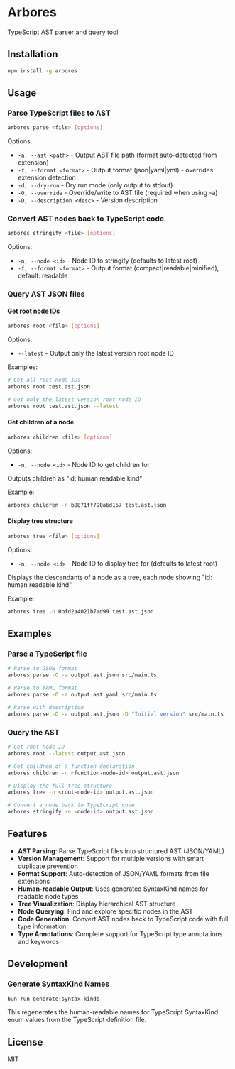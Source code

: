 # Arbores

TypeScript AST parser and query tool

## Installation

```bash
npm install -g arbores
```

## Usage

### Parse TypeScript files to AST

```bash
arbores parse <file> [options]
```

Options:
- `-a, --ast <path>` - Output AST file path (format auto-detected from extension)
- `-f, --format <format>` - Output format (json|yaml|yml) - overrides extension detection
- `-d, --dry-run` - Dry run mode (only output to stdout)
- `-O, --override` - Override/write to AST file (required when using -a)
- `-D, --description <desc>` - Version description

### Convert AST nodes back to TypeScript code

```bash
arbores stringify <file> [options]
```

Options:

- `-n, --node <id>` - Node ID to stringify (defaults to latest root)
- `-f, --format <format>` - Output format (compact|readable|minified), default: readable

### Query AST JSON files

#### Get root node IDs

```bash
arbores root <file> [options]
```

Options:

- `--latest` - Output only the latest version root node ID

Examples:

```bash
# Get all root node IDs
arbores root test.ast.json

# Get only the latest version root node ID
arbores root test.ast.json --latest
```

#### Get children of a node

```bash
arbores children <file> [options]
```

Options:

- `-n, --node <id>` - Node ID to get children for

Outputs children as "id: human readable kind"

Example:

```bash
arbores children -n b8871ff790a6d157 test.ast.json
```

#### Display tree structure

```bash
arbores tree <file> [options]
```

Options:

- `-n, --node <id>` - Node ID to display tree for (defaults to latest root)

Displays the descendants of a node as a tree, each node showing "id: human readable kind"

Example:

```bash
arbores tree -n 0bfd2a4021b7ad99 test.ast.json
```

## Examples

### Parse a TypeScript file

```bash
# Parse to JSON format
arbores parse -O -a output.ast.json src/main.ts

# Parse to YAML format  
arbores parse -O -a output.ast.yaml src/main.ts

# Parse with description
arbores parse -O -a output.ast.json -D "Initial version" src/main.ts
```

### Query the AST

```bash
# Get root node ID
arbores root --latest output.ast.json

# Get children of a function declaration
arbores children -n <function-node-id> output.ast.json

# Display the full tree structure
arbores tree -n <root-node-id> output.ast.json

# Convert a node back to TypeScript code
arbores stringify -n <node-id> output.ast.json
```

## Features

- **AST Parsing**: Parse TypeScript files into structured AST (JSON/YAML)
- **Version Management**: Support for multiple versions with smart duplicate prevention
- **Format Support**: Auto-detection of JSON/YAML formats from file extensions
- **Human-readable Output**: Uses generated SyntaxKind names for readable node types
- **Tree Visualization**: Display hierarchical AST structure
- **Node Querying**: Find and explore specific nodes in the AST
- **Code Generation**: Convert AST nodes back to TypeScript code with full type information
- **Type Annotations**: Complete support for TypeScript type annotations and keywords

## Development

### Generate SyntaxKind Names

```bash
bun run generate:syntax-kinds
```

This regenerates the human-readable names for TypeScript SyntaxKind enum values from the TypeScript definition file.

## License

MIT
